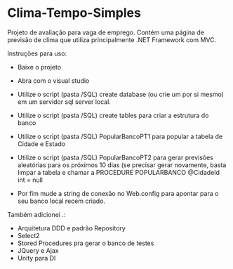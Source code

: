 # Clima-Tempo-Simples
Projeto de avaliação para vaga de emprego. Contém uma página de previsão de clima que utiliza principalmente .NET Framework com MVC.

Instruções para uso:
- Baixe o projeto
- Abra com o visual studio
- Utilize o script (pasta /SQL) create database (ou crie um por si mesmo) em um servidor sql server local.
- Utilize o script (pasta /SQL) create tables para criar a estrutura do banco
- Utilize o script (pasta /SQL) PopularBancoPT1 para popular a tabela de Cidade e Estado
- Utilize o script (pasta /SQL) PopularBancoPT2 para gerar previsões aleatórias para os próximos 10 dias (se precisar gerar novamente, basta limpar a tabela e chamar a PROCEDURE POPULARBANCO @CidadeId int = null

- Por fim mude a string de conexão no Web.config para apontar para o seu banco local recem criado.

Também adicionei .:
- Arquitetura DDD e padrão Repository
- Select2
- Stored Procedures pra gerar o banco de testes
- JQuery e Ajax
- Unity para DI
